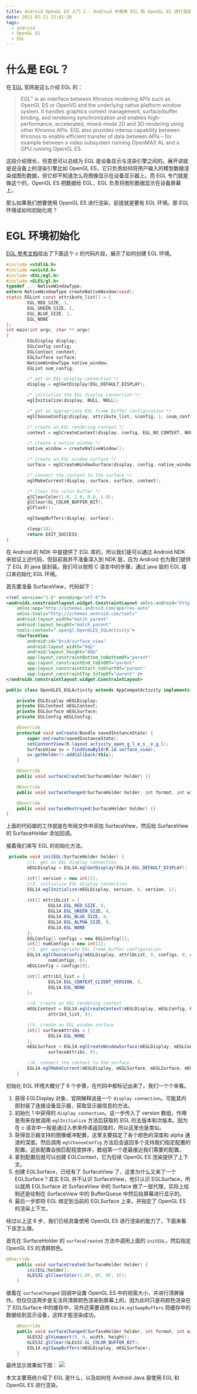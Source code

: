 ```yaml
---
title: Android OpenGL ES 入门 2 - Android 中使用 EGL 和 OpenGL ES 进行渲染
date: 2021-01-21 22:01:20
tags:
  - android
  - OpenGL ES
  - EGL 
---
```

# 什么是 EGL？

在 [EGL](https://www.khronos.org/egl) 官网是这么介绍 EGL 的：

> EGL™ is an interface between Khronos rendering APIs such as OpenGL ES or OpenVG and the underlying native platform window system. It handles graphics context management, surface/buffer binding, and rendering synchronization and enables high-performance, accelerated, mixed-mode 2D and 3D rendering using other Khronos APIs. EGL also provides interop capability between Khronos to enable efficient transfer of data between APIs – for example between a video subsystem running OpenMAX AL and a GPU running OpenGL ES.

这段介绍很长，但意思可以总结为 EGL 是设备显示与渲染引擎之间的。展开讲就是说设备上的渲染引擎比如 OpenGL ES，它只负责如何将用户输入的模型数据渲染成图形数据，但它却不知道怎么将图像显示在设备显示器上。而 EGL 专门就是做这个的，OpenGL ES 把数据给 EGL，EGL 负责将图形数据显示在设备屏幕上。

那么如果我们想要使用 OpenGL ES 进行渲染，前提就是要有 EGL 环境。那 EGL 环境该如何初始化呢？

<!-- more -->

# EGL 环境初始化

[EGL 参考文档](https://www.khronos.org/registry/EGL/sdk/docs/man/)给出了下面这个 c 的代码片段，展示了如何创建 EGL 环境。

```c
#include <stdlib.h>
#include <unistd.h>
#include <EGL/egl.h>
#include <GLES/gl.h>
typedef ... NativeWindowType;
extern NativeWindowType createNativeWindow(void);
static EGLint const attribute_list[] = {
        EGL_RED_SIZE, 1,
        EGL_GREEN_SIZE, 1,
        EGL_BLUE_SIZE, 1,
        EGL_NONE
};
int main(int argc, char ** argv)
{
        EGLDisplay display;
        EGLConfig config;
        EGLContext context;
        EGLSurface surface;
        NativeWindowType native_window;
        EGLint num_config;

        /* get an EGL display connection */
        display = eglGetDisplay(EGL_DEFAULT_DISPLAY);

        /* initialize the EGL display connection */
        eglInitialize(display, NULL, NULL);

        /* get an appropriate EGL frame buffer configuration */
        eglChooseConfig(display, attribute_list, &config, 1, &num_config);

        /* create an EGL rendering context */
        context = eglCreateContext(display, config, EGL_NO_CONTEXT, NULL);

        /* create a native window */
        native_window = createNativeWindow();

        /* create an EGL window surface */
        surface = eglCreateWindowSurface(display, config, native_window, NULL);

        /* connect the context to the surface */
        eglMakeCurrent(display, surface, surface, context);

        /* clear the color buffer */
        glClearColor(1.0, 1.0, 0.0, 1.0);
        glClear(GL_COLOR_BUFFER_BIT);
        glFlush();

        eglSwapBuffers(display, surface);

        sleep(10);
        return EXIT_SUCCESS;
}
```

在 Android 的 NDK 中是提供了 EGL 库的，所以我们是可以通过 Android NDK 来验证上述代码，但目前我并不准备深入到 NDK 层，应为 Android 也为我们提供了 EGL 的 java 层封装。我们可以按照 C 语言中的步骤，通过 java 层的 EGL 接口来初始化 EGL 环境。

首先要准备 SurfaceView，代码如下：

```xml
<?xml version="1.0" encoding="utf-8"?>
<androidx.constraintlayout.widget.ConstraintLayout xmlns:android="http://schemas.android.com/apk/res/android"
    xmlns:app="http://schemas.android.com/apk/res-auto"
    xmlns:tools="http://schemas.android.com/tools"
    android:layout_width="match_parent"
    android:layout_height="match_parent"
    tools:context=".opengl.OpenGLES_EGLActivity">
    <SurfaceView
        android:id="@+id/surface_view"
        android:layout_width="0dp"
        android:layout_height="0dp"
        app:layout_constraintBottom_toBottomOf="parent"
        app:layout_constraintEnd_toEndOf="parent"
        app:layout_constraintStart_toStartOf="parent"
        app:layout_constraintTop_toTopOf="parent" />
</androidx.constraintlayout.widget.ConstraintLayout>
```

```java
public class OpenGLES_EGLActivity extends AppCompatActivity implements SurfaceHolder.Callback {

    private EGLDisplay mEGLDisplay;
    private EGLContext mEGLContext;
    private EGLSurface mEGLSurface;
    private EGLConfig mEGLConfig;

    @Override
    protected void onCreate(Bundle savedInstanceState) {
        super.onCreate(savedInstanceState);
        setContentView(R.layout.activity_open_g_l_e_s__e_g_l);
        SurfaceView sv = findViewById(R.id.surface_view);
        sv.getHolder().addCallback(this);
    }

    @Override
    public void surfaceCreated(SurfaceHolder holder) {}

    @Override
    public void surfaceChanged(SurfaceHolder holder, int format, int width, int height) {}

    @Override
    public void surfaceDestroyed(SurfaceHolder holder) {}
}

```

上面的代码做的工作就是在布局文件中添加 SurfaceView，然后给 SurfaceView 的 SurfaceHolder 添加回调。

接着我们来写 EGL 的初始化方法。

```java
 private void initEGL(SurfaceHolder holder) {
        //1. get an EGL display connection
        mEGLDisplay = EGL14.eglGetDisplay(EGL14.EGL_DEFAULT_DISPLAY);

        int[] version = new int[2];
        //2. initialize EGL display connection
        EGL14.eglInitialize(mEGLDisplay, version, 0, version, 1);
        
        int[] attribList = {
                EGL14.EGL_RED_SIZE, 8,
                EGL14.EGL_GREEN_SIZE, 8,
                EGL14.EGL_BLUE_SIZE, 8,
                EGL14.EGL_ALPHA_SIZE, 8,
                EGL14.EGL_NONE
        };
        EGLConfig[] configs = new EGLConfig[1];
        int[] numConfigs = new int[1];
        //3. get appropriate EGL frame buffer configuration
        EGL14.eglChooseConfig(mEGLDisplay, attribList, 0, configs, 0, configs.length,
                numConfigs, 0);
        mEGLConfig = configs[0];

        int[] attrib3_list = {
                EGL14.EGL_CONTEXT_CLIENT_VERSION, 3,
                EGL14.EGL_NONE
        };

        //4. create an EGL rendering context
        mEGLContext = EGL14.eglCreateContext(mEGLDisplay, mEGLConfig, EGL14.EGL_NO_CONTEXT,
                attrib3_list, 0);

        //5. create an EGL window surface
        int[] surfaceAttribs = {
                EGL14.EGL_NONE
        };
        mEGLSurface = EGL14.eglCreateWindowSurface(mEGLDisplay, mEGLConfig, holder.getSurface(),
                surfaceAttribs, 0);

        //6. connect the context to the surface
        EGL14.eglMakeCurrent(mEGLDisplay, mEGLSurface, mEGLSurface, mEGLContext);
    }
```

初始化 EGL 环境大概分了 6 个步骤，在代码中都标记出来了。我们一个个来看。
1. 获得 EGLDisplay 对象，官网解释说是一个 `display connection`。可能其内部封装了连接设备显示器，获取显示器信息的方法。
2. 初始化 1 中获得的 `display connection`。这一步传入了 version 数组，作用是用来存放调用 `eglInitialize` 方法后获取的 EGL 的主版本和次版本。因为在 c 语言中一般是通过入参来传递返回值的，所以这里也是类似。
3. 获得显示器支持的图像缓冲配置，这里主要指定了各个颜色的深度和 alpha 通道的深度。然后调用 `eglChooseConfig` 方法后会返回多个支持我们指定配置的配置。这些配置会按匹配程度排序，数组第一个是最接近我们需要的配置。
4. 拿到配置后就可以创建 EGLContext，它为后续 OpenGL ES 渲染提供了上下文。
5. 创建 EGLSurface，已经有了 SurfaceView 了，这里为什么又来了一个 EGLSurface？其实 EGL 并不认识 SurfaceView，他只认识 EGLSurface，所以就用 EGLSurface 对 SurfaceView 中的 Surface 做了一层代理，实际上绘制还是绘制在 SurfaceView 中的 BufferQueue 中然后给屏幕进行显示的。
6. 最后一步即将 EGL 绑定到当前的 EGLSurface 上来，并指定了 OpenGL ES 的渲染上下文。

经过以上这 6 步，我们已经具备使用 OpenGL ES 进行渲染的能力了，下面来看下该怎么做。

首先在 SurfaceHolder 的 `surfaceCreated` 方法中调用上面的 `initEGL`，然后指定 OpenGL ES 的清屏颜色。

```java
@Override
    public void surfaceCreated(SurfaceHolder holder) {
        initEGL(holder);
        GLES32.glClearColor(1.0F, 0F, 0F, 1F);
    }
```

接着在 `surfaceChanged` 回调中设置 OpenGL ES 中的视窗大小，并进行清屏操作。但仅仅这两步是无法将清屏颜色渲染到屏幕上的，因为此时只是将颜色渲染在了 EGLSurface 中的缓存中，另外还需要调用 `EGL14.eglSwapBuffers` 将缓存中的数据给到显示设备，这样才能渲染成功。
```java
    @Override
    public void surfaceChanged(SurfaceHolder holder, int format, int width, int height) {
        GLES32.glViewport(0, 0, width, height);
        GLES32.glClear(GLES32.GL_COLOR_BUFFER_BIT);
        EGL14.eglSwapBuffers(mEGLDisplay, mEGLSurface);
    }
```

最终显示效果如下图：
![](https://blog-1256162814.cos.ap-nanjing.myqcloud.com/opengl/glsurfaceview01.jpeg)

本文主要笼统介绍了 EGL 是什么，以及如何在 Android Java 层使用 EGL 和 OpenGL ES 进行渲染。